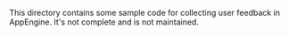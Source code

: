 This directory contains some sample code for collecting user
feedback in AppEngine. It's not complete and is not maintained.
